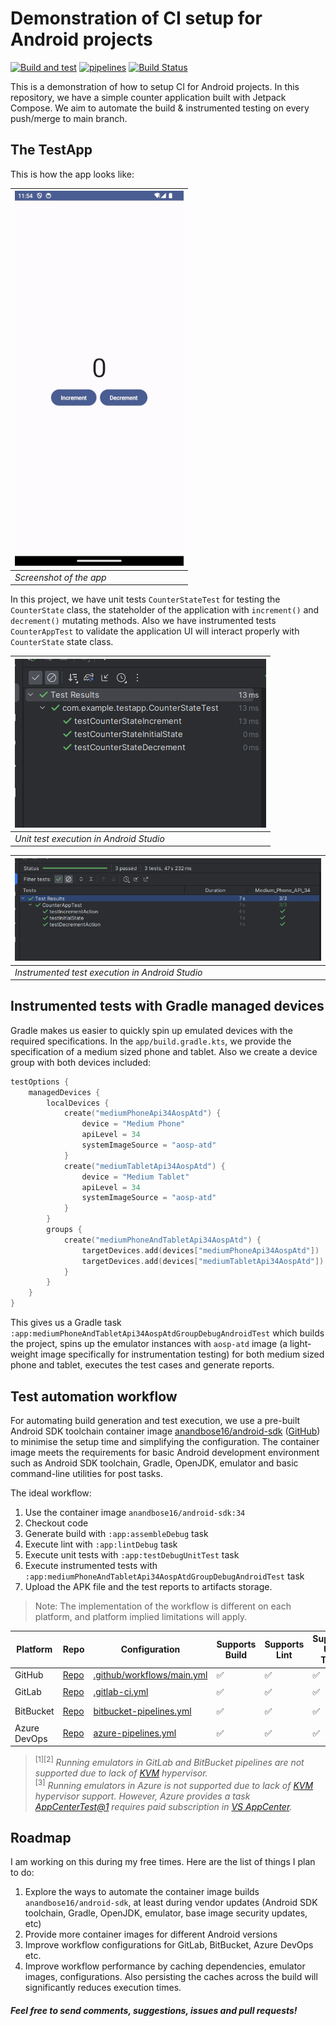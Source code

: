 # Demonstration of CI setup for Android projects

[![Build and test](https://github.com/anandbosedev/android-ci-demo/actions/workflows/main.yml/badge.svg)](https://github.com/anandbosedev/android-ci-demo/actions/workflows/main.yml) [![pipelines](https://gitlab.com/anandbose/android-ci-demo/badges/main/pipeline.svg)](https://gitlab.com/anandbose/android-ci-demo) [![Build Status](https://dev.azure.com/anandbose/android-ci-demo/_apis/build/status%2Fandroid-ci-demo?branchName=main)](https://dev.azure.com/anandbose/android-ci-demo/_build/latest?definitionId=1&branchName=main)

This is a demonstration of how to setup CI for Android projects. In this repository, we have a simple counter application built with Jetpack Compose. We aim to automate the build & instrumented testing on every push/merge to main branch.

## The TestApp

This is how the app looks like:

| ![Screenshot of the app](ss.png) |
| -- |
| *Screenshot of the app* |

In this project, we have unit tests `CounterStateTest` for testing the `CounterState` class, the stateholder of the application with `increment()` and `decrement()` mutating methods. Also we have instrumented tests `CounterAppTest` to validate the application UI will interact properly with `CounterState` state class.

| ![Unit test execution in Android Studio](unit-test-execution.png) |
| -- |
| *Unit test execution in Android Studio* |

| ![Instrumented test execution in Android Studio](instrumented-test-execution.png) |
| -- |
| *Instrumented test execution in Android Studio* |

## Instrumented tests with Gradle managed devices

Gradle makes us easier to quickly spin up emulated devices with the required specifications. In the `app/build.gradle.kts`, we provide the specification of a medium sized phone and tablet. Also we create a device group with both devices included:

```kotlin
testOptions {
    managedDevices {
        localDevices {
            create("mediumPhoneApi34AospAtd") {
                device = "Medium Phone"
                apiLevel = 34
                systemImageSource = "aosp-atd"
            }
            create("mediumTabletApi34AospAtd") {
                device = "Medium Tablet"
                apiLevel = 34
                systemImageSource = "aosp-atd"
            }
        }
        groups {
            create("mediumPhoneAndTabletApi34AospAtd") {
                targetDevices.add(devices["mediumPhoneApi34AospAtd"])
                targetDevices.add(devices["mediumTabletApi34AospAtd"])
            }
        }
    }
}
```

This gives us a Gradle task `:app:mediumPhoneAndTabletApi34AospAtdGroupDebugAndroidTest` which builds the project, spins up the emulator instances with `aosp-atd` image (a light-weight image specifically for instrumentation testing) for both medium sized phone and tablet, executes the test cases and generate reports.

## Test automation workflow

For automating build generation and test execution, we use a pre-built Android SDK toolchain container image [anandbose16/android-sdk](https://hub.docker.com/r/anandbose16/android-sdk) ([GitHub](https://github.com/anandbosedev/android-sdk)) to minimise the setup time and simplifying the configuration. The container image meets the requirements for basic Android development environment such as Android SDK toolchain, Gradle, OpenJDK, emulator and basic command-line utilities for post tasks.

The ideal workflow:
1. Use the container image `anandbose16/android-sdk:34`
2. Checkout code
3. Generate build with `:app:assembleDebug` task
4. Execute lint with `:app:lintDebug` task
5. Execute unit tests with `:app:testDebugUnitTest` task
6. Execute instrumented tests with `:app:mediumPhoneAndTabletApi34AospAtdGroupDebugAndroidTest` task
7. Upload the APK file and the test reports to artifacts storage.

> Note: The implementation of the workflow is different on each platform, and platform implied limitations will apply.

| Platform | Repo | Configuration | Supports Build | Supports Lint | Supports Unit Tests | Support Instrumented Tests |
|----------|------|---------------|----------------|---------------|---------------------|----------------------------|
| GitHub | [Repo](https://github.com/anandbosedev/android-ci-demo) | [.github/workflows/main.yml](.github/workflows/main.yml) | ✅ | ✅ | ✅ | ✅ |
| GitLab | [Repo](https://gitlab.com/anandbose/android-ci-demo) | [.gitlab-ci.yml](.gitlab-ci.yml) | ✅ | ✅ | ✅ | ⛔<sup>[1]</sup> |
| BitBucket | [Repo](https://bitbucket.org/anandbose/android-ci-demo) | [bitbucket-pipelines.yml](bitbucket-pipelines.yml) | ✅ | ✅ | ✅ | ⛔<sup>[2]</sup> |
| Azure DevOps | [Repo](https://dev.azure.com/anandbose/android-ci-demo) | [azure-pipelines.yml](azure-pipelines.yml) | ✅ | ✅ | ✅ | ⛔<sup>[3]</sup> |

> <sup>[1][2]</sup> *Running emulators in GitLab and BitBucket pipelines are not supported due to lack of [KVM](https://developer.android.com/studio/run/emulator-acceleration#vm-linux) hypervisor.*<br>
<sup>[3]</sup> *Running emulators in Azure is not supported due to lack of [KVM](https://developer.android.com/studio/run/emulator-acceleration#vm-linux) hypervisor support. However, Azure provides a task [AppCenterTest@1](https://learn.microsoft.com/en-us/azure/devops/pipelines/tasks/reference/app-center-test-v1?view=azure-pipelines) requires paid subscription in [VS AppCenter](https://appcenter.ms/).*

## Roadmap

I am working on this during my free times. Here are the list of things I plan to do:

1. Explore the ways to automate the container image builds `anandbose16/android-sdk`, at least during vendor updates (Android SDK toolchain, Gradle, OpenJDK, emulator, base image security updates, etc)
2. Provide more container images for different Android versions
3. Improve workflow configurations for GitLab, BitBucket, Azure DevOps etc.
4. Improve workflow performance by caching dependencies, emulator images, configurations. Also persisting the caches across the build will significantly reduces execution times.

#### *Feel free to send comments, suggestions, issues and pull requests!*